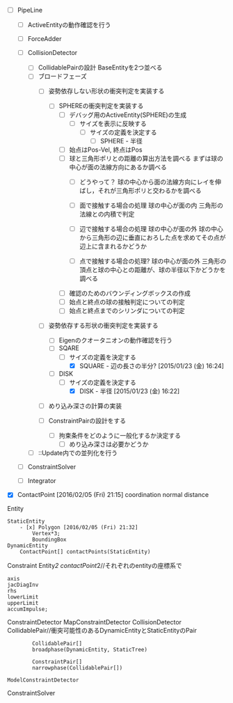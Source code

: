 - [ ] PipeLine
	- [ ] ActiveEntityの動作確認を行う
	
	- [ ] ForceAdder
	
	- [ ] CollisionDetector
		- [ ] CollidablePairの設計
			BaseEntityを2つ並べる
		- [ ] ブロードフェーズ
			- [ ] 姿勢依存しない形状の衝突判定を実装する
				- [ ] SPHEREの衝突判定を実装する
					- [ ] デバッグ用のActiveEntity(SPHERE)の生成
						- [ ] サイズを表示に反映する
							- [ ] サイズの定義を決定する
								- [ ] SPHERE - 半径
					- [ ] 始点はPos-Vel, 終点はPos
					- [ ] 球と三角形ポリとの距離の算出方法を調べる
						まずは球の中心が面の法線方向にあるか調べる
						- [ ] どうやって？
							球の中心から面の法線方向にレイを伸ばし，それが三角形ポリと交わるかを調べる
							
						- [ ] 面で接触する場合の処理
							球の中心が面の内 三角形の法線との内積で判定
						- [ ] 辺で接触する場合の処理
							球の中心が面の外 球の中心から三角形の辺に垂直におろした点を求めてその点が辺上に含まれるかどうか 
						- [ ] 点で接触する場合の処理?
							球の中心が面の外 三角形の頂点と球の中心との距離が、球の半径以下かどうかを調べる
					- [ ] 確認のためのバウンディングボックスの作成
					- [ ] 始点と終点の球の接触判定についての判定
					- [ ] 始点と終点までのシリンダについての判定
				
			- [ ] 姿勢依存する形状の衝突判定を実装する
				- [ ] Eigenのクオータニオンの動作確認を行う
				- [ ] SQARE
					- [ ] サイズの定義を決定する
						- [x] SQUARE - 辺の長さの半分? [2015/01/23 (金) 16:24]
				
				- [ ] DISK
					- [ ] サイズの定義を決定する
						- [x] DISK - 半径 [2015/01/23 (金) 16:22]
			
			- [ ] めり込み深さの計算の実装
			
			- [ ] ConstraintPairの設計をする
				- [ ] 拘束条件をどのように一般化するか決定する
					- [ ] めり込み深さは必要かどうか
			
		- [ ] ::Update内での並列化を行う
		
	- [ ] ConstraintSolver
	
	- [ ] Integrator

- [x] ContactPoint [2016/02/05 (Fri) 21:15]
	coordination
	normal
	distance

Entity
	
	StaticEntity
		- [x] Polygon [2016/02/05 (Fri) 21:32]
			Vertex*3;
			BoundingBox
	DynamicEntity
		ContactPoint[] contactPoints(StaticEntity)
		
Constraint
	Entity*2
	contactPoint*2//それぞれのentityの座標系で
	
	axis
	jacDiagInv
	rhs
	lowerLimit
	upperLimit
	accumImpulse;
	
ConstraintDetector
	MapConstraintDetector
		CollisionDetector
			CollidablePair//衝突可能性のあるDynamicEntityとStaticEntityのPair
			
			CollidablePair[]
			broadphase(DynamicEntity, StaticTree)
			
			ConstraintPair[]
			narrowphase(CollidablePair[])
			
	ModelConstraintDetector
ConstraintSolver
